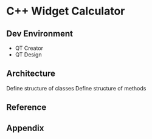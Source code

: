 # C++ Widget Calculator

## Dev Environment
- QT Creator
- QT Design

## Architecture
Define structure of classes
Define structure of methods

## Reference

## Appendix

